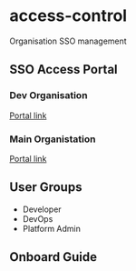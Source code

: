 # access-control

Organisation SSO management

## SSO Access Portal
### Dev Organisation
[Portal link](https://d-9767b02062.awsapps.com/start)
### Main Organistation
[Portal link](https://inffo.awsapps.com/start)
## User Groups

- Developer
- DevOps
- Platform Admin

## Onboard Guide
